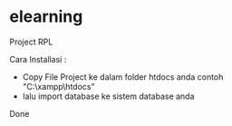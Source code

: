 # elearning
Project RPL

Cara Installasi :
- Copy File Project ke dalam folder htdocs anda
contoh "C:\xampp\htdocs\"
- lalu import database ke sistem database anda

Done

